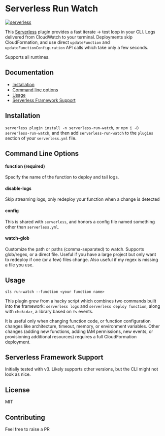 # Serverless Run Watch
[![serverless](http://public.serverless.com/badges/v3.svg)](http://www.serverless.com)

This [Serverless](https://github.com/serverless/serverless) plugin provides a fast iterate -> test loop in your CLI.
Logs delivered from CloudWatch to your terminal.
Deployments skip CloudFormation, and use direct `updateFunction` and `updateFunctionConfiguration` API calls which take only a few seconds.

Supports all runtimes.

## Documentation
- [Installation](#installation)
- [Command line options](#command-line-options)
- [Usage](#usage)
- [Serverless Framework Support](#serverless-framework-support)

## Installation
`serverless plugin install -n serverless-run-watch`, or `npm i -D serverless-run-watch`, and then add `serverless-run-watch` to the `plugins` section of your `serverless.yml` file.

## Command Line Options

#### function (required)
Specify the name of the function to deploy and tail logs.

#### disable-logs
Skip streaming logs, only redeploy your function when a change is detected

#### config
This is shared with `serverless`, and honors a config file named something other than `serverless.yml`.

#### watch-glob
Customize the path or paths (comma-separated) to watch. Supports glob/regex, or a direct file. Useful if you have a large project but only want to redeploy if one (or a few) files change. Also useful if my regex is missing a file you use.

## Usage
`sls run-watch --function <your function name>`

This plugin grew from a hacky script which combines two commands built into the framework: `serverless logs` and `serverless deploy function`, along with `chokidar`, a library based on `fs` events.

It is useful only when changing function code, or function configuration changes like architecture, timeout, memory, or environment variables. Other changes (adding new functions, adding IAM permissions, new events, or provisioning additional resources) requires a full CloudFormation deployment.

## Serverless Framework Support
Initially tested with v3. Likely supports other versions, but the CLI might not look as nice.

## License

MIT

## Contributing
Feel free to raise a PR

